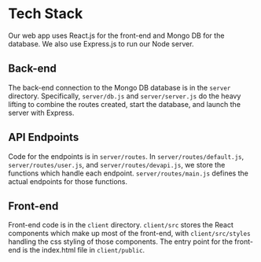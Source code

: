 # Tech Stack

Our web app uses React.js for the front-end and Mongo DB for the database. We also use Express.js to run our Node server. 

## Back-end

The back-end connection to the Mongo DB database is in the ```server``` directory. Specifically,  ```server/db.js``` and ```server/server.js``` do the heavy lifting to combine the routes created, start the database, and launch the server with Express.

## API Endpoints

Code for the endpoints is in ```server/routes```. In ```server/routes/default.js```, ```server/routes/user.js```, and ```server/routes/devapi.js```, we store the functions which handle each endpoint. ```server/routes/main.js``` defines the actual endpoints for those functions.

## Front-end

Front-end code is in the ```client``` directory. ```client/src``` stores the React components which make up most of the front-end, with ```client/src/styles``` handling the css styling of those components. The entry point for the front-end is the index.html file in ```client/public```. 
